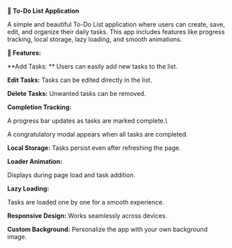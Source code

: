 **📝 To-Do List Application**

A simple and beautiful To-Do List application where users can create, save, edit, and organize their daily tasks. This app includes features like progress tracking, local storage, lazy loading, and smooth animations.

**🚀 Features:**

**Add Tasks: ** Users can easily add new tasks to the list.

**Edit Tasks:** Tasks can be edited directly in the list.

**Delete Tasks:**  Unwanted tasks can be removed.

**Completion Tracking:**

A progress bar updates as tasks are marked complete.\

A congratulatory modal appears when all tasks are completed.

**Local Storage:**  Tasks persist even after refreshing the page.

**Loader Animation:**

Displays during page load and task addition.

**Lazy Loading:**

Tasks are loaded one by one for a smooth experience.

**Responsive Design:**  Works seamlessly across devices.

**Custom Background:** Personalize the app with your own background image.



